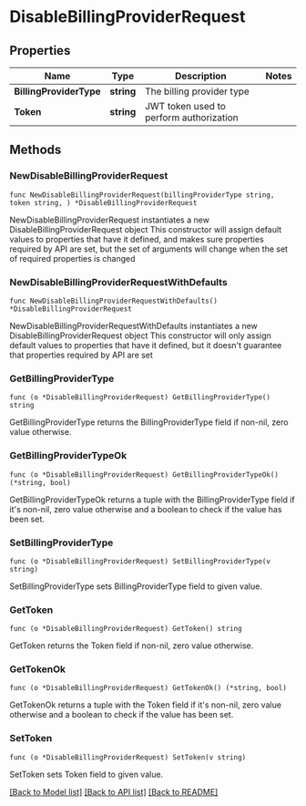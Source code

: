 # DisableBillingProviderRequest

## Properties

Name | Type | Description | Notes
------------ | ------------- | ------------- | -------------
**BillingProviderType** | **string** | The billing provider type | 
**Token** | **string** | JWT token used to perform authorization | 

## Methods

### NewDisableBillingProviderRequest

`func NewDisableBillingProviderRequest(billingProviderType string, token string, ) *DisableBillingProviderRequest`

NewDisableBillingProviderRequest instantiates a new DisableBillingProviderRequest object
This constructor will assign default values to properties that have it defined,
and makes sure properties required by API are set, but the set of arguments
will change when the set of required properties is changed

### NewDisableBillingProviderRequestWithDefaults

`func NewDisableBillingProviderRequestWithDefaults() *DisableBillingProviderRequest`

NewDisableBillingProviderRequestWithDefaults instantiates a new DisableBillingProviderRequest object
This constructor will only assign default values to properties that have it defined,
but it doesn't guarantee that properties required by API are set

### GetBillingProviderType

`func (o *DisableBillingProviderRequest) GetBillingProviderType() string`

GetBillingProviderType returns the BillingProviderType field if non-nil, zero value otherwise.

### GetBillingProviderTypeOk

`func (o *DisableBillingProviderRequest) GetBillingProviderTypeOk() (*string, bool)`

GetBillingProviderTypeOk returns a tuple with the BillingProviderType field if it's non-nil, zero value otherwise
and a boolean to check if the value has been set.

### SetBillingProviderType

`func (o *DisableBillingProviderRequest) SetBillingProviderType(v string)`

SetBillingProviderType sets BillingProviderType field to given value.


### GetToken

`func (o *DisableBillingProviderRequest) GetToken() string`

GetToken returns the Token field if non-nil, zero value otherwise.

### GetTokenOk

`func (o *DisableBillingProviderRequest) GetTokenOk() (*string, bool)`

GetTokenOk returns a tuple with the Token field if it's non-nil, zero value otherwise
and a boolean to check if the value has been set.

### SetToken

`func (o *DisableBillingProviderRequest) SetToken(v string)`

SetToken sets Token field to given value.



[[Back to Model list]](../README.md#documentation-for-models) [[Back to API list]](../README.md#documentation-for-api-endpoints) [[Back to README]](../README.md)


